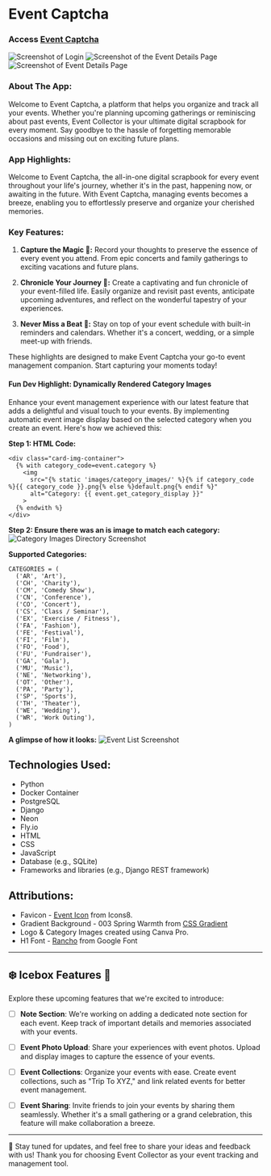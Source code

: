 # Event Captcha
### Access **[Event Captcha](https://eventcaptcha.fly.dev/)**

![Screenshot of Login](/main_app/static/images/login.png)
![Screenshot of the Event Details Page](/main_app/static/images/image-2.png)
![Screenshot of Event Details Page](/main_app/static/images/details.png)


### About The App:

Welcome to Event Captcha, a platform that helps you organize and track all your events. Whether you're planning upcoming gatherings or reminiscing about past events, Event Collector is your ultimate digital scrapbook for every moment. Say goodbye to the hassle of forgetting memorable occasions and missing out on exciting future plans.





### App Highlights:

Welcome to Event Captcha, the all-in-one digital scrapbook for every event throughout your life's journey, whether it's in the past, happening now, or awaiting in the future. With Event Captcha, managing events becomes a breeze, enabling you to effortlessly preserve and organize your cherished memories.

### Key Features:

1. **Capture the Magic 📸:** Record your thoughts to preserve the essence of every event you attend. From epic concerts and family gatherings to exciting vacations and future plans.

2. **Chronicle Your Journey 🌟:** Create a captivating and fun chronicle of your event-filled life. Easily organize and revisit past events, anticipate upcoming adventures, and reflect on the wonderful tapestry of your experiences.

3. **Never Miss a Beat 📅:** Stay on top of your event schedule with built-in reminders and calendars. Whether it's a concert, wedding, or a simple meet-up with friends.


These highlights are designed to make Event Captcha your go-to event management companion. Start capturing your moments today!
#### Fun Dev Highlight: Dynamically Rendered Category Images

Enhance your event management experience with our latest feature that adds a delightful and visual touch to your events. By implementing automatic event image display based on the selected category when you create an event. Here's how we achieved this:

**Step 1: HTML Code:**
``````
<div class="card-img-container">
  {% with category_code=event.category %}
    <img 
      src="{% static 'images/category_images/' %}{% if category_code %}{{ category_code }}.png{% else %}default.png{% endif %}"
      alt="Category: {{ event.get_category_display }}"
    >
  {% endwith %}
</div>
``````
**Step 2: Ensure there was an is image to match each category:**
![Category Images Directory Screenshot](/main_app/static/images/categories.png)


**Supported Categories:**
``````
CATEGORIES = (
  ('AR', 'Art'),
  ('CH', 'Charity'),
  ('CM', 'Comedy Show'),
  ('CN', 'Conference'),
  ('CO', 'Concert'),
  ('CS', 'Class / Seminar'),
  ('EX', 'Exercise / Fitness'),
  ('FA', 'Fashion'),
  ('FE', 'Festival'),
  ('FI', 'Film'),
  ('FO', 'Food'),
  ('FU', 'Fundraiser'),
  ('GA', 'Gala'),
  ('MU', 'Music'),
  ('NE', 'Networking'),
  ('OT', 'Other'),
  ('PA', 'Party'),
  ('SP', 'Sports'),
  ('TH', 'Theater'),
  ('WE', 'Wedding'),
  ('WR', 'Work Outing'),
)
``````

**A glimpse of how it looks:**
![Event List Screenshot](/main_app/static/images/image-1.png)


## Technologies Used:

- Python
- Docker Container
- PostgreSQL
- Django
- Neon
- Fly.io
- HTML
- CSS
- JavaScript
- Database (e.g., SQLite)
- Frameworks and libraries (e.g., Django REST framework)

## Attributions:

- Favicon - [Event Icon](https://icons8.com/icon/fTBV7GkKahC6/event) from Icons8.
- Gradient Background - 003 Spring Warmth from [CSS Gradient](https://cssgradient.io/gradient-backgrounds/)
- Logo & Category Images created using Canva Pro.
- H1 Font - [Rancho](https://fonts.google.com/specimen/Rancho) from Google Font
---

## ❄️ Icebox Features 🧊

Explore these upcoming features that we're excited to introduce:

- [ ] **Note Section**: We're working on adding a dedicated note section for each event. Keep track of important details and memories associated with your events.

- [ ] **Event Photo Upload**: Share your experiences with event photos. Upload and display images to capture the essence of your events.

- [ ] **Event Collections**: Organize your events with ease. Create event collections, such as "Trip To XYZ," and link related events for better event management.

- [ ] **Event Sharing**: Invite friends to join your events by sharing them seamlessly. Whether it's a small gathering or a grand celebration, this feature will make collaboration a breeze.


---

🚀 Stay tuned for updates, and feel free to share your ideas and feedback with us! Thank you for choosing Event Collector as your event tracking and management tool. 